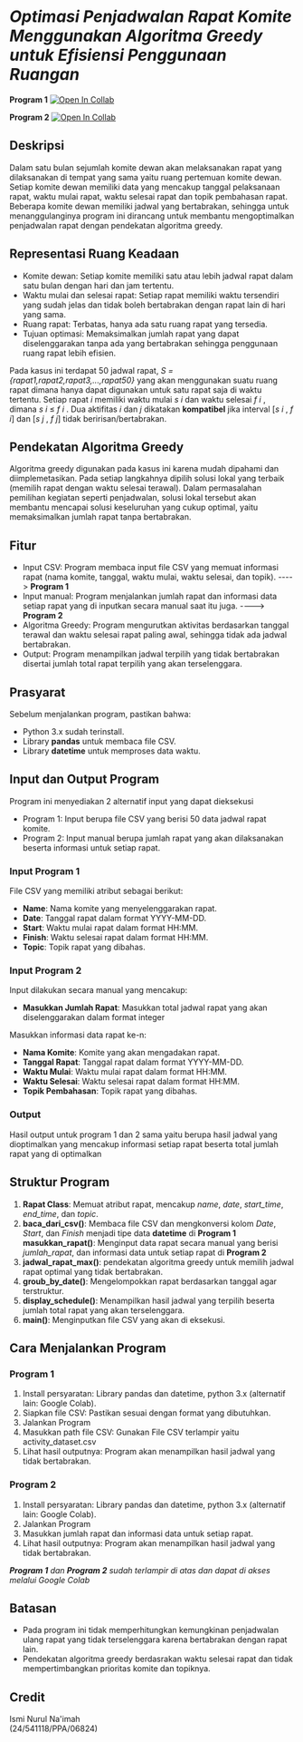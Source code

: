 # _Optimasi Penjadwalan Rapat Komite Menggunakan Algoritma Greedy untuk Efisiensi Penggunaan Ruangan_

**Program 1**
[![Open In Collab](https://colab.research.google.com/assets/colab-badge.svg)](https://colab.research.google.com/drive/1DsTxBywdF8AWQzffikzRj29ZAtTc1pVg?usp=sharing)

**Program 2**
[![Open In Collab](https://colab.research.google.com/assets/colab-badge.svg)](https://colab.research.google.com/drive/1TtfkD6nXbrkMWukomyyFJCvBl38JIR1G?usp=sharing)

## Deskripsi
 Dalam satu bulan sejumlah komite dewan akan melaksanakan rapat yang dilaksanakan di tempat yang sama yaitu ruang pertemuan komite dewan. Setiap komite dewan memiliki data yang mencakup tanggal pelaksanaan rapat, waktu mulai rapat, waktu selesai rapat dan topik pembahasan rapat. Beberapa komite dewan memiliki jadwal yang bertabrakan, sehingga untuk menanggulanginya program ini dirancang untuk membantu mengoptimalkan penjadwalan rapat dengan pendekatan algoritma greedy.
 
## Representasi Ruang Keadaan
- Komite dewan: Setiap komite memiliki satu atau lebih jadwal rapat dalam satu bulan dengan hari dan jam tertentu.
- Waktu mulai dan selesai rapat: Setiap rapat memiliki waktu tersendiri yang sudah jelas dan tidak boleh bertabrakan dengan rapat lain di hari yang sama.
- Ruang rapat: Terbatas, hanya ada satu ruang rapat yang tersedia.
- Tujuan optimasi: Memaksimalkan jumlah rapat yang dapat diselenggarakan tanpa ada yang bertabrakan sehingga penggunaan ruang rapat lebih efisien.

Pada kasus ini terdapat 50 jadwal rapat, _S = {rapat1,rapat2,rapat3,...,rapat50}_ yang akan menggunakan suatu ruang rapat dimana hanya dapat digunakan untuk satu rapat saja di waktu tertentu.
Setiap rapat _i_ memiliki waktu mulai _s i_ dan waktu selesai _f i_ , dimana _s i_ &le; _f i_ . Dua aktifitas _i_ dan _j_ dikatakan **kompatibel** jika interval [_s i_ , _f i_] dan [_s j_ , _f j_] tidak beririsan/bertabrakan.

## Pendekatan Algoritma Greedy
Algoritma greedy digunakan pada kasus ini karena mudah dipahami dan diimplemetasikan. Pada setiap langkahnya dipilih solusi lokal yang terbaik (memilih rapat dengan waktu selesai terawal). Dalam permasalahan pemilihan kegiatan seperti penjadwalan, solusi lokal tersebut akan membantu mencapai solusi keseluruhan yang cukup optimal, yaitu memaksimalkan jumlah rapat tanpa bertabrakan. 

## Fitur
- Input CSV: Program membaca input file CSV yang memuat informasi rapat (nama komite, tanggal, waktu mulai, waktu selesai, dan topik). ----> **Program 1**
- Input manual: Program menjalankan jumlah rapat dan informasi data setiap rapat yang di inputkan secara manual saat itu juga. ----> **Program 2**
- Algoritma Greedy: Program mengurutkan aktivitas berdasarkan tanggal terawal dan waktu selesai rapat paling awal, sehingga tidak ada jadwal bertabrakan.
- Output: Program menampilkan jadwal terpilih yang tidak bertabrakan disertai jumlah total rapat terpilih yang akan terselenggara.

## Prasyarat
Sebelum menjalankan program, pastikan bahwa:
- Python 3.x sudah terinstall.
- Library **pandas** untuk membaca file CSV.
- Library **datetime** untuk memproses data waktu.

## Input dan Output Program
Program ini menyediakan 2 alternatif input yang dapat dieksekusi
- Program 1: Input berupa file CSV yang berisi 50 data jadwal rapat komite.
- Program 2: Input manual berupa jumlah rapat yang akan dilaksanakan beserta informasi untuk setiap rapat.
### Input  Program 1
File CSV yang memiliki atribut sebagai berikut:
- **Name**: Nama komite yang menyelenggarakan rapat.
- **Date**: Tanggal rapat dalam format YYYY-MM-DD.
- **Start**: Waktu mulai rapat dalam format HH:MM.
- **Finish**: Waktu selesai rapat dalam format HH:MM.
- **Topic**: Topik rapat yang dibahas.

### Input Program 2 
Input dilakukan secara manual yang mencakup:
- **Masukkan Jumlah Rapat**: Masukkan total jadwal rapat yang akan diselenggarakan dalam format integer

Masukkan informasi data rapat ke-n:
- **Nama Komite**: Komite yang akan mengadakan rapat.
- **Tanggal Rapat**: Tanggal rapat dalam format YYYY-MM-DD.
- **Waktu Mulai**: Waktu mulai rapat dalam format HH:MM.
- **Waktu Selesai**: Waktu selesai rapat dalam format HH:MM.
- **Topik Pembahasan**: Topik rapat yang dibahas.

### Output
Hasil output untuk program 1 dan 2 sama yaitu berupa hasil jadwal yang dioptimalkan yang mencakup informasi setiap rapat beserta total jumlah rapat yang di optimalkan

## Struktur Program
1. **Rapat Class**: Memuat atribut rapat, mencakup _name_, _date_, _start_time_, _end_time_, dan _topic_. 
2. **baca_dari_csv()**: Membaca file CSV dan mengkonversi kolom _Date_, _Start_, dan _Finish_ menjadi tipe data **datetime** di **Program 1**
    **masukkan_rapat()**: Menginput data rapat secara manual yang berisi _jumlah_rapat_, dan informasi data untuk setiap rapat di **Program 2**
4. **jadwal_rapat_max()**: pendekatan algoritma greedy untuk memilih jadwal rapat optimal yang tidak bertabrakan.
5. **groub_by_date()**: Mengelompokkan rapat berdasarkan tanggal agar terstruktur.
6. **display_schedule()**: Menampilkan hasil jadwal yang terpilih beserta jumlah total rapat yang akan terselenggara.
7.  **main()**: Menginputkan file CSV yang akan di eksekusi.

## Cara Menjalankan Program
### Program 1
1. Install persyaratan: Library pandas dan datetime, python 3.x (alternatif lain: Google Colab).
2. Siapkan file CSV: Pastikan sesuai dengan format yang dibutuhkan.
3. Jalankan Program  
4. Masukkan path file CSV: Gunakan File CSV terlampir yaitu activity_dataset.csv
5. Lihat hasil outputnya: Program akan menampilkan hasil jadwal yang tidak bertabrakan.

### Program 2
1. Install persyaratan: Library pandas dan datetime, python 3.x (alternatif lain: Google Colab).
3. Jalankan Program  
4. Masukkan jumlah rapat dan informasi data untuk setiap rapat.
5. Lihat hasil outputnya: Program akan menampilkan hasil jadwal yang tidak bertabrakan.

_**Program 1** dan **Program 2** sudah terlampir di atas dan dapat di akses melalui Google Colab_

## Batasan
- Pada program ini tidak memperhitungkan kemungkinan penjadwalan ulang rapat yang tidak terselenggara karena bertabrakan dengan rapat lain.
- Pendekatan algoritma greedy berdasrakan waktu selesai rapat dan tidak mempertimbangkan prioritas komite dan topiknya.

## Credit
Ismi Nurul Na'imah  
(24/541118/PPA/06824)
